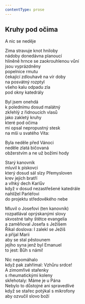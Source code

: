 ```yaml
---
contentType: prose
---
```


## Kruhy pod očima

A nic se neděje

Zima stravuje knot hniloby  
nádoby donedávna planoucí  
hliněně hrnce se zaokrouhlenou vůní  
jsou vyprázdněny  
popelnice rmutu  
čekající zdlouhavě na vír doby  
na posvátný rozptyl  
všeho kalu odpadu zla  
pod okny katedrály

Byl jsem onehdá  
k polednímu dosud malátný  
zkřehlý z řidnoucích vlasů  
jako zakletý kruhy  
které pod očima  
mi opsal nepropustný stesk  
na mši u svatého Víta:

Byla neděle před Vánoci  
neděle zlatá bičovaná  
obžerstvím a ne už božími hody

Starý kanovník  
mluvil k pískovci  
který dosud sál slzy Přemysloven  
krev jejich bratří  
a vlhký dech Karlův  
když v dosud nezastřešené katedrále  
nahlížel Parléřovi  
do projektu středověkého nebe

Mluvil o Josefovi (ten kanovník)  
rozpatlával oprýskanými slovy  
skvostné tahy štětce evangelia  
a zaměňoval Josefa s Ježíšem  
Říkal doslova: I zalekl se Ježíš  
a přijal Marii  
aby se stal pěstounem  
jejího syna jenž byl Emanuel  
to jest: Bůh s námi!

Nic nepomáhalo  
když pak zahřímal: Vzhůru srdce!  
A zimomřivé stařenky  
s rheumatickými koleny  
skřehotaly: Máme je u Pána  
Nebylo to důstojné ani spravedlivé  
když se stařec potýkal s mikrofony  
aby ozvučil slovo boží
